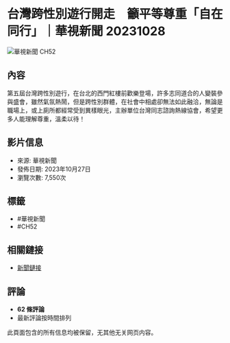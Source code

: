 # 台灣跨性別遊行開走　籲平等尊重「自在同行」｜華視新聞 20231028

![華視新聞 CH52](https://i.ytimg.com/an/DCJyLpbfgeVE9iZiEam-Kg/featured_channel.jpg?v=5ffbf4e1)

## 內容

第五屆台灣跨性別遊行，在台北的西門紅樓前歡樂登場，許多志同道合的人變裝參與盛會，雖然氣氛熱鬧，但是跨性別群體，在社會中相處卻無法如此融洽，無論是職場上，或上廁所都經常受到異樣眼光，主辦單位台灣同志諮詢熱線協會，希望更多人能理解尊重，溫柔以待！

## 影片信息
- 來源: 華視新聞
- 發佈日期: 2023年10月27日
- 瀏覽次數: 7,550次

## 標籤
- #華視新聞
- #CH52

## 相關鏈接
- [新聞鏈接](https://news.cts.com.tw/cts/life/202310/202310282244996.html)

## 評論
- **62 條評論**
- 最新評論按時間排列

此頁面包含的所有信息均被保留，无其他无关网页内容。